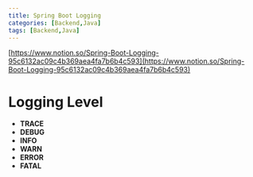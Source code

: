 ```yaml
---
title: Spring Boot Logging
categories: [Backend,Java]
tags: [Backend,Java]
---
```


[https://www.notion.so/Spring-Boot-Logging-95c6132ac09c4b369aea4fa7b6b4c593](https://www.notion.so/Spring-Boot-Logging-95c6132ac09c4b369aea4fa7b6b4c593)


# Logging Level

- **TRACE**
- **DEBUG**
- **INFO**
- **WARN**
- **ERROR**
- **FATAL**
